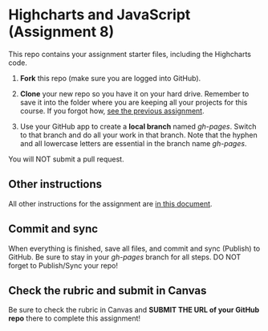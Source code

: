 # Highcharts and JavaScript (Assignment 8)

This repo contains your assignment starter files, including the Highcharts code.

1. **Fork** this repo (make sure you are logged into GitHub).

2. **Clone** your new repo so you have it on your hard drive. Remember to save it into the folder where you are keeping all your projects for this course. If you forgot how, [see the previous assignment](https://github.com/macloo/CSS-intro-with-GitHub).

3. Use your GitHub app to create a **local branch** named *gh-pages*. Switch to that branch and do all your work in that branch. Note that the hyphen and all lowercase letters are essential in the branch name *gh-pages*.

You will NOT submit a pull request.

## Other instructions

All other instructions for the assignment are [in this document](http://bit.ly/mm-webapps8).

## Commit and sync

When everything is finished, save all files, and commit and sync (Publish) to GitHub. Be sure to stay in your *gh-pages* branch for all steps. DO NOT forget to Publish/Sync your repo!

## Check the rubric and submit in Canvas

Be sure to check the rubric in Canvas and **SUBMIT THE URL of your GitHub repo** there to complete this assignment!
